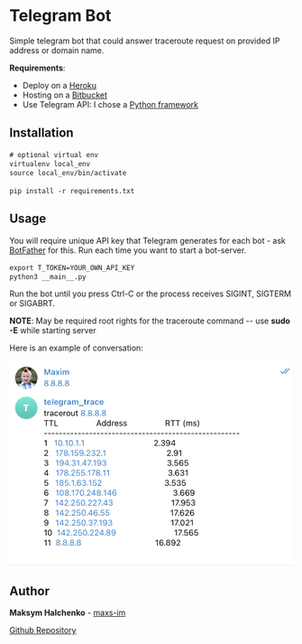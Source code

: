 # Telegram Bot

Simple telegram bot that could answer traceroute request on provided IP address or domain name.

__Requirements__:
* Deploy on a [Heroku](https://dashboard.heroku.com/apps/telegram-trace)
* Hosting on a [Bitbucket](https://bitbucket.org/maximka07/telegram-trace/src/main/)
* Use Telegram API: I chose a [Python framework](https://github.com/python-telegram-bot/python-telegram-bot)

## Installation

```
# optional virtual env
virtualenv local_env 
source local_env/bin/activate

pip install -r requirements.txt
```

## Usage

You will require unique API key that Telegram generates for each bot - ask [BotFather](https://t.me/botfather) for this.
Run each time you want to start a bot-server.
```
export T_TOKEN=YOUR_OWN_API_KEY
python3 __main__.py
```
Run the bot until you press Ctrl-C or the process receives SIGINT, SIGTERM or SIGABRT.

**NOTE**: May be required root rights for the traceroute command -- use __sudo -E__ while starting server 


Here is an example of conversation:

![alt-Image](example.png "Here you can see example of the output")

## Author

**Maksym Halchenko** - [maxs-im](https://github.com/maxs-im)

[Github Repository](https://github.com/maxs-im/telegram-trace)
